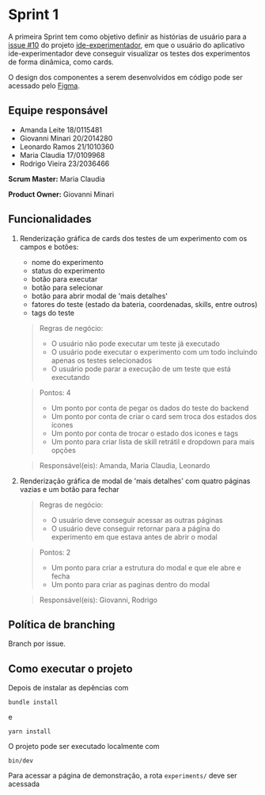# Sprint 1

A primeira Sprint tem como objetivo definir as histórias de usuário para a [issue #10](https://github.com/EngSwCIC/ide-experimentador/issues/10) do projeto [ide-experimentador](https://github.com/EngSwCIC/ide-experimentador), em que o usuário do aplicativo ide-experimentador deve conseguir visualizar os testes dos experimentos de forma dinâmica, como cards.

O design dos componentes a serem desenvolvidos em código pode ser acessado pelo [Figma](https://www.figma.com/file/foPO4h8s3THREEZ0Pua1qZ/Untitled?type=design&node-id=1-2&mode=design&t=Ay3TD74TG27ZbrRp-0).

## Equipe responsável

- Amanda Leite 18/0115481
- Giovanni Minari 20/2014280
- Leonardo Ramos 21/1010360
- Maria Claudia 17/0109968
- Rodrigo Vieira 23/2036466

**Scrum Master:** Maria Claudia

**Product Owner:** Giovanni Minari

## Funcionalidades

1. Renderização gráfica de cards dos testes de um experimento com os campos e botões:

   - nome do experimento
   - status do experimento
   - botão para executar
   - botão para selecionar
   - botão para abrir modal de 'mais detalhes'
   - fatores do teste (estado da bateria, coordenadas, skills, entre outros)
   - tags do teste

   > Regras de negócio:
   >
   > - O usuário não pode executar um teste já executado
   > - O usuário pode executar o experimento com um todo incluindo apenas os testes selecionados
   > - O usuário pode parar a execução de um teste que está executando

   > Pontos: 4
   >
   > - Um ponto por conta de pegar os dados do teste do backend
   > - Um ponto por conta de criar o card sem troca dos estados dos ícones
   > - Um ponto por conta de trocar o estado dos icones e tags
   > - Um ponto para criar lista de skill retrátil e dropdown para mais opções

   > Responsável(eis): Amanda, Maria Claudia, Leonardo

2. Renderização gráfica de modal de 'mais detalhes' com quatro páginas vazias e um botão para fechar

   > Regras de negócio:
   >
   > - O usuário deve conseguir acessar as outras páginas
   > - O usuário deve conseguir retornar para a página do experimento em que estava antes de abrir o modal

   > Pontos: 2
   >
   > - Um ponto para criar a estrutura do modal e que ele abre e fecha
   > - Um ponto para criar as paginas dentro do modal

   > Responsável(eis): Giovanni, Rodrigo

## Política de branching

Branch por issue.

## Como executar o projeto

Depois de instalar as depências com

`bundle install `

e

`yarn install `

O projeto pode ser executado localmente com

`bin/dev`

Para acessar a página de demonstração, a rota `experiments/` deve ser acessada

